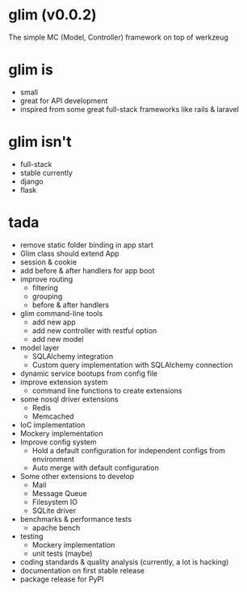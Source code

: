 glim (v0.0.2)
====

The simple MC (Model, Controller) framework on top of werkzeug

glim is
=======
- small
- great for API development
- inspired from some great full-stack frameworks like rails & laravel

glim isn't
==========
- full-stack
- stable currently
- django
- flask

tada
====

- remove static folder binding in app start
- Glim class should extend App
- session & cookie
- add before & after handlers for app boot
- improve routing
    + filtering
    + grouping
    + before & after handlers
- glim command-line tools
    + add new app
    + add new controller with restful option
    + add new model
- model layer 
    + SQLAlchemy integration
    + Custom query implementation with SQLAlchemy connection
- dynamic service bootups from config file
- improve extension system
    + command line functions to create extensions
- some nosql driver extensions
    + Redis
    + Memcached
- IoC implementation
- Mockery implementation
- Improve config system    
    + Hold a default configuration for independent configs from environment
    +  Auto merge with default configuration
- Some other extensions to develop
    + Mail
    + Message Queue
    + Filesystem IO
    + SQLite driver
- benchmarks & performance tests
    + apache bench
- testing
    + Mockery implementation
    + unit tests (maybe)
- coding standards & quality analysis (currently, a lot is hacking)
- documentation on first stable release
- package release for PyPI
